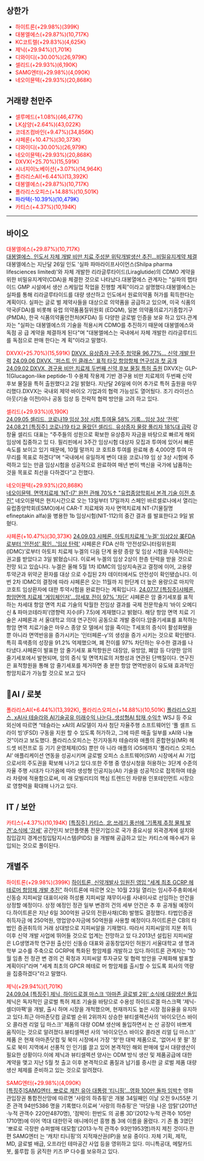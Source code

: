 ## 상한가
- <span style="color: red;">하이트론(+29.98%)(399K)</span>
- <span style="color: red;">대봉엘에스(+29.87%)(10,717K)</span>  
- <span style="color: red;">KC코트렐(+29.83%)(4,625K)</span>  
- <span style="color: red;">제닉(+29.94%)(1,701K)</span>  
- <span style="color: red;">디와이디(+30.00%)(26,979K)</span>  
- <span style="color: red;">셀리드(+29.93%)(6,190K)</span>  
- <span style="color: red;">SAMG엔터(+29.98%)(4,090K)</span>  
- <span style="color: red;">네오이뮨텍(+29.93%)(20,868K)</span>  
## 거래량 천만주
- <span style="color: red;">셀루메드(+1.08%)(46,477K)</span>
- <span style="color: red;">LK삼양(+2.64%)(43,022K)</span>
- <span style="color: red;">코데즈컴바인(+9.47%)(34,856K)</span>
- <span style="color: red;">샤페론(+10.47%)(30,373K)</span>
- <span style="color: red;">디와이디(+30.00%)(26,979K)</span>
- <span style="color: red;">네오이뮨텍(+29.93%)(20,868K)</span>
- <span style="color: red;">DXVX(+25.70%)(15,591K)</span>
- <span style="color: red;">시너지이노베이션(+3.07%)(14,964K)</span>
- <span style="color: red;">폴라리스AI(+6.44%)(13,392K)</span>
- <span style="color: red;">대봉엘에스(+29.87%)(10,717K)</span>
- <span style="color: red;">폴라리스오피스(+14.88%)(10,501K)</span>
- <span style="color: blue;">파라텍(-10.39%)(10,479K)</span>
- <span style="color: red;">카티스(+4.37%)(10,194K)</span>

---
## 바이오
<span style="color: red;">대봉엘에스(+29.87%)(10,717K)</span>  
[대봉엘에스, 인도서 자체 개발 비만 치료 주성분 위탁개발생산 추진…비밀유지계약 체결](https://news.mtn.co.kr/news-detail/2024090907520441573)
대봉엘에스는 지난달 26일 인도 '실파 파마라이프사이언스(Shilpa pharma lifesciences limited)'와 자체 개발한 리라글루타이드(Liraglutide)의 CDMO 계약을 위한 비밀유지계약(CDA)을 체결한 것으로 나타났다.대봉열에스 관계자는 "실파의 펩타이드 GMP 시설에서 생산 스케일업 작업을 진행할 계획"이라고 설명했다.대봉엘에스는 실파를 통해 리라글루타이드를 대량 생산하고 인도에서 원료의약품 허가를 획득한다는 계획이다. 실파는 글로 벌 제약사들을 대상으로 의약품을 공급하고 있으며, 미국 식품의약국(FDA)를 비롯해 유럽 의약품품질위원회 (EDQM), 일본 의약품의료기기종합기구(PMDA), 한국 식품의약품안전처(KFDA) 등 다양한 글로벌 인증을 보유 하고 있다.관계자는 "실파는 대봉엘에스의 기술을 적용시켜 CDMO를 추진하기 때문에 대봉엘에스와 독점 공 급 계약을 체결하게 된다"며 "대봉엘에스는 국내에서 자체 개발한 리라글루티드를 독점으로 판매 한다는 계 획"이라고 말했다.

<span style="color: red;">DXVX(+25.70%)(15,591K)</span>
[DXVX, 유상증자 구주주 청약율 96.77%... 신약 개발 탄력](https://www.newsprime.co.kr/news/article/?no=654253)
[24.09.06 DXVX, '퍼스트 인 클래스' 표적 타깃 항암항체 연구성과 첫 공개](https://news.mt.co.kr/mtview.php?no=2024090609585245223)
[24.09.02 DXVX, 경구용 비만 치료제 두번째 신약 후보 물질 특허 출원](https://biz.chosun.com/stock/stock_general/2024/09/02/XQXVNBZ5ONF2VGFQL46LFAAZU4/?utm_source=naver&utm_medium=original&utm_campaign=biz)
DXVX는 GLP-1(Glucagon-like peptide-1) 수용체 작용제 기반 경구용 비만 치료제의 두번째 신약 후보 물질을 특허 출원했다고 2일 밝혔다. 지난달 26일에 이어 추가로 특허 출원을 마무리했다.DXVX는 국내외 제약·바이오 기업과의 협력 가능성도 열어뒀다. 조기 라이선스 아웃(기술 이전)이나 공동 임상 등 전략적 협력 방안을 고려 하고 있다.

<span style="color: red;">셀리드(+29.93%)(6,190K)</span>  
[24.09.05 셀리드, 코로나19 임상 3상 시험 투여율 58% 기록…임상 3상 ‘전력’](https://www.pharmnews.com/news/articleView.html?idxno=249887)
[24.08.21 [특징주] 코로나19 타고 올랐던 셀리드, 유상증자 물량 풀리자 18%대 급락](https://biz.chosun.com/stock/market_trend/2024/08/21/RKKBX77RPJHQVDOFACG54LYJTI/?utm_source=naver&utm_medium=original&utm_campaign=biz)
강창율 셀리드 대표는 “주주들의 성원으로 확보한 유상증자 자금을 바탕으로 빠르게 해외 임상에 집중하고 있 다. 필리핀에서 3주간 임상시험 대상자 모집과 투여에 있어서 빠른 속도를 보이고 있기 때문에, 10월 말까지 코 호트B 투여를 완료해 총 4,000명 투여 마무리를 목표로 하겠다”며 “국내에서 유일하게 변이 대응 코로나19 임 상 3상 시험에 주력하고 있는 만큼 임상시험을 성공적으로 완료하여 매년 변이 백신을 국가에 납품하는 것을 목표로 최선을 다하겠다”고 전했다.

<span style="color: red;">네오이뮨텍(+29.93%)(20,868K)</span>  
[네오이뮨텍, 면역치료제 'NT-I7' 완전 관해 70%↑ "유럽종양학회서 본격 기술 이전 추진"](https://www.newsprime.co.kr/news/article/?no=654195)
네오이뮨텍은 현지시간으로 오는 13일부터 17일까지 스페인 바르셀로나에서 열리는 유럽종양학회(ESMO)에서 CAR-T 치료제와 자사 면역치료제 NT-I7(물질명 efineptakin alfa)을 병용한 1b 임상시험(NIT-112)의 중간 결과 를 발표한다고 9일 밝혔다.

<span style="color: red;">샤페론(+10.47%)(30,373K)</span>
[24.09.03 샤페론, 아토피치료제 '누겔' 임상2상 美FDA로부터 '안전성' 확인...'임상 탄력'](https://www.paxetv.com/news/articleView.html?idxno=211545)
샤페론은 FDA 산하 ‘안전성모니터링위원회(IDMC)’로부터 아토피 치료제 누겔의 다음 단계 용량 증량 및 임상 시험을 지속하라는 권고를 받았다고 3일 밝혔습니다. 이로써 누겔의 임상 2상이 한층 탄력을 받을 것으로 전망 되고 있습니다. 누겔은 올해 5월 1차 IDMC의 임상지속권고 결정에 이어, 고용량 투약군과 위약군 환자를 대상 으로 수집된 2차 데이터에서도 안전성이 확인됐습니다. 이번 2차 IDMC의 결정에 따라 샤페론은 오는 11월까 지 한단계 더 높은 용량으로 마지막 코호트 임상환자에 대한 투약시험을 완료한다는 계획입니다.
[24.07.17 [특징주]샤페론, 항암면역 치료제 '게임체인저'…암세포 전이 97% '차단’](https://view.asiae.co.kr/article/2024071710225635591)
샤페론은 암 줄기세포를 표적하는 차세대 항암 면역 치료 기술의 탁월한 전임상 결과를 국제 전문학술지 ‘바이 오메디신 & 파마코테라피’(영향력 지수(IF) 7.5)에 게재했다고 밝혔다. 해당 항암 면역 치료 기술은 샤페론과 서 울대학교 의대 연구진이 공동으로 개발 중이다.암줄기세표를 표적하는 항암 면역 치료기술은 마우스 종양 모 델에서 암을 죽이는 T세포의 증식이 활성화됐을 뿐 아니라 면역반응을 증가시키는 ‘인터페론-γ’의 생성을 증가 시키는 것으로 확인됐다. 특히 흑색종의 성장을 91.2% 억제했으며, 폐 전이를 97% 차단하는 우수한 결과를 나 타냈다.샤페론이 발표한 암 줄기세포 표적항원은 대장암, 유방암, 폐암 등 다양한 암의 줄기세포에서 발현되며, 암의 증식 및 면역치료의 저항성과 연관된 단백질이다. 연구진은 표적항원을 통해 암 줄기세포를 제거하면 충 분한 항암 면역반응이 유도돼 효과적인 항암치료가 가능할 것으로 보고 있다
## AI / 로봇
<span style="color: red;">폴라리스AI(+6.44%)(13,392K)</span>, <span style="color: red;">폴라리스오피스(+14.88%)(10,501K)</span>
[폴라리스오피스, xAI사 테슬라와 AI기술공유 미래수익 나눈다..생성형AI 탑재 수익↑](https://www.edaily.co.kr/News/Read?newsId=02443606639018480&mediaCodeNo=257&OutLnkChk=Y)
WSJ 등 주요 외신에 따르면 “테슬라는 xAI의 AI모델이 자사 첨단 자율주행 소프트웨어인 ‘풀 셀프 드라이 빙’(FSD) 구동을 지원 할 수 있도록 허가하고, 그에 따른 매출 일부를 xAI와 나눌 것”이라고 보도했다. 폴라리스오피스는 전기자동차 테슬라와 애플의 혼합현실(MR) 헤드셋 비전프로 등 기기 운영체제(OS) 뿐만 아 니라 애플의 iOS에까지 ‘폴라리스 오피스 AI’ 애플리케이션 연동을 성공시키며 글로벌 오피스 소프트웨어(SW) 시장에서 AI 기업으로서의 주도권을 확보해 나가고 있다.또한 주행 중 영상시청을 허용하는 3단계 수준의 자율 주행 시대가 다가옴에 따라 생성형 인공지능(AI) 기술을 성공적으로 접목하여 테슬라 차량에 적용함으로써, 미 래 모빌리티의 핵심 트렌드인 차량용 인포테인먼트 시장으로 영향력을 확대해 나가고 있다.

## IT / 보안
<span style="color: red;">카티스(+4.37%)(10,194K)</span>
[[특징주] 카티스, 北 쓰레기 풍선에 '기폭제 추정 물체 발견'소식에 '강세'](https://www.financialpost.co.kr/news/articleView.html?idxno=212691)
공간인지 보안플랫폼 전문기업으로 국가 중요시설 외곽경계에 설치와 침입감지 경계선침입탐지시스템(PIDS) 을 개발해 공급하고 있는 카티스에 매수세가 유입되는 것으로 풀이된다.
## 개별주
<span style="color: red;">하이트론(+29.98%)(399K)</span>
[하이트론, 신약개발사 임원진 영입 "세계 최초 GCRP 헤테로머 항암제 개발 추진"](https://news.mt.co.kr/mtview.php?no=2024090908205883136)
하이트론에 따르면 오는 10월 23일 열리는 임시주주총회에서 신동승 지피씨알 대표이사와 허성룡 지피씨알 재무이사를 사내이사로 선임하는 안건을 상정할 예정이다. 상정 예정인 정관 일부 변경의 건의 세부 안건은 추 후 공개될 예정이다.하이트론은 지난 6일 300억원 규모의 전환사채(CB) 발행도 결정했다. 타법인증권 취득자금 에 250억원, 영업양수자금에 50억원을 사용할 예정이다.하이트론은 CB의 타법인 증권취득의 거래 상대방으로 지피씨알을 기재했다. 따라서 지피씨알의 지분 취득 이후 신약 개발 사업에 뛰어들 것으로 업계는 전망하고 있 다.2013년 설립된 지피씨알은 LG생명과학 연구원 출신인 신동승 대표와 공동창업자인 허원기 서울대학교 생 명과학부 교수를 주축으로 GCRP에 특화된 항암제를 개발하고 있다.하이트론 관계자는 "10월 임총 전 정관 변 경의 건 확정과 지피씨알 투자규모 및 협력 방안을 구체화해 발표할 계획이다"라며 "세계 최초의 GPCR 헤테로 머 항암제를 출시할 수 있도록 회사의 역량을 집중하겠다"라고 말했다.

<span style="color: red;">제닉(+29.94%)(1,701K)</span>  
[24.09.04 [특징주] 제닉, 하이드로겔 마스크 ‘아마존 글로벌 2위’ 소식에 대량생산 돌입](https://www.widedaily.com/news/articleView.html?idxno=244454)
제닉은 독자적인 글로벌 특허 제조 기술을 바탕으로 수용성 하이드로겔 마스크팩 '제닉-셀더마팩'을 개발, 출시 하며 시장을 개척했으며, 현재까지도 높은 시장 점유율을 유지하고 있다.최근 아마존닷컴 글로벌 순위 2위까지 상승한 뷰티셀렉션사의 '바이오던스 바이오 콜라겐 리얼 딥 마스크' 제품의 대량 ODM 생산에 돌입하면서 논 산 공장이 바쁘게 움직이는 것으로 알려졌다.뷰티셀렉션 사의 '바이오던스 바이오 콜라겐 리얼 딥 마스크' 제품 은 현재 아마존닷컴 및 북미 시장에서 가장 '핫'한 대박 제품으로, '없어서 못 팔' 정도로 북미 지역에서 선풍적 인 인기를 끌고 있어 본격적인 해외 판매에 앞서 대량생산이 필요한 상황이다.이에 제닉과 뷰티셀렉션 양사는 ODM 방식 생산 및 제품공급에 대한 계약을 맺고 지난 5월 첫 출고 이후 본격적으로 품질과 납기를 중시한 글 로벌 제품 대량 생산 체제를 준비하고 있는 것으로 알려졌다.

<span style="color: red;">SAMG엔터(+29.98%)(4,090K)</span>  
[[특징주]SAMG엔터, 뽀로로 제친 유아 대통령 ‘티니핑’…영화 100만 돌파 임박↑](https://view.asiae.co.kr/article/2024090910272840595)
영화관입장권 통합전산망에 따르면 '사랑의 하츄핑'은 개봉 34일째인 이날 오전 9시55분 기준 관객 94만5386 명을 기록했다.이로써 '사랑의 하츄핑'은 '마당을 나온 암탉'(2011년·누적 관객수 220만4870명), '점박이: 한반도 의 공룡 3D'(2012·누적 관객수 105만1710명)에 이어 역대 대한민국 애니메이션 흥행 톱 3에 이름을 올렸다. 기 존 톱 3였던 '뽀로로 극장판 슈퍼썰매 대모험'(2013·누적 관객수 93만1953명)까지 제친 것이다.한편 SAMG엔터 는 ‘캐치! 티니핑’의 지적재산권(IP)을 보유 중이다. 자체 기획, 제작, MD, 글로벌 배급, 오프라인 테마공간 사업 등을 영위하고 있다. 미니특공대, 메탈카드봇, 룰루팝 등 굵직한 키즈 IP 다수를 보유하고 있다.